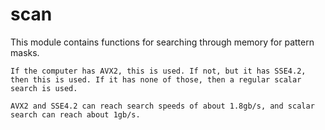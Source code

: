 # scan

This module contains functions for searching through memory for pattern masks.

```admonish info title="Scanning uses SIMD"
If the computer has AVX2, this is used. If not, but it has SSE4.2, then this is used. If it has none of those, then a regular scalar search is used.

AVX2 and SSE4.2 can reach search speeds of about 1.8gb/s, and scalar search can reach about 1gb/s.

```
